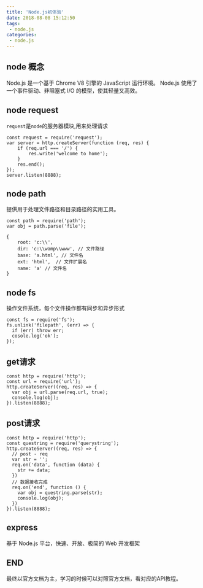 ```yaml
---
title: 'Node.js初体验'
date: 2018-08-08 15:12:50
tags:
 - node.js
categories:
 - node.js
---
```

## node 概念

Node.js 是一个基于 Chrome V8 引擎的 JavaScript 运行环境。 
Node.js 使用了一个事件驱动、非阻塞式 I/O 的模型，使其轻量又高效。 

## node request
`request`是`node`的服务器模块,用来处理请求
```
const request = require('request');
var server = http.createServer(function (req, res) {
    if (req.url === '/') {
        res.write('welcome to home');
    }
    res.end();
});
server.listen(8888);

```

## node path

提供用于处理文件路径和目录路径的实用工具。
```
const path = require('path');
var obj = path.parse('file');
    
{
    root: 'c:\\',
    dir: 'c:\\wamp\\www', // 文件路径
    base: 'a.html', // 文件名
    ext: 'html',  // 文件扩展名
    name: 'a' // 文件名
}
```

## node fs

操作文件系统，每个文件操作都有同步和异步形式
```
const fs = require('fs');
fs.unlink('filepath', (err) => {
  if (err) throw err;
  cosole.log('ok');
});
```
## get请求
```
const http = require('http');
const url = require('url');
http.createServer((req, res) => {
  var obj = url.parse(req.url, true);
  console.log(obj);
}).listen(8888);
```
## post请求

```
const http = require('http');
const questring = require('querystring');
http.createServer((req, res) => {
  // post - req
  var str = ''; 
  req.on('data', function (data) {
    str += data;
  })
  // 数据接收完成
  req.on('end', function () {
    var obj = questring.parse(str);
    console.log(obj);
  })
}).listen(8888);
```
## express

基于 Node.js 平台，快速、开放、极简的 Web 开发框架

## END
最终以官方文档为主，学习的时候可以对照官方文档，看对应的API教程。